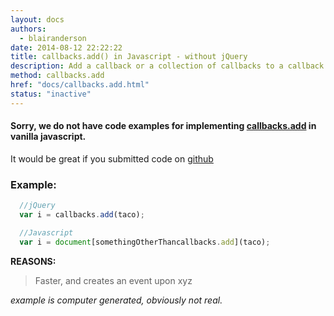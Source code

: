 ```yaml
---
layout: docs
authors:
  - blairanderson
date: 2014-08-12 22:22:22
title: callbacks.add() in Javascript - without jQuery
description: Add a callback or a collection of callbacks to a callback list.
method: callbacks.add
href: "docs/callbacks.add.html"
status: "inactive"
---
```


#### Sorry, we do not have code examples for implementing [callbacks.add](http://api.jquery.com/callbacks.add/) in vanilla javascript.

It would be great if you submitted code on [github](https://github.com/blairanderson/without-jquery/blob/master/docs/callbacks.add.md)

### Example:

```javascript
  //jQuery
  var i = callbacks.add(taco);

  //Javascript
  var i = document[somethingOtherThancallbacks.add](taco);

```

**REASONS:**
> Faster, and creates an event upon xyz

*example is computer generated, obviously not real.*

